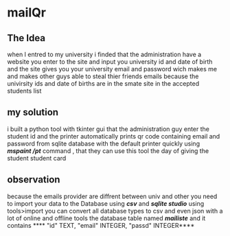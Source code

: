 # mailQr
## The Idea
 when I entred to my university i finded that the administration have a website you enter to the site and input you university id and date of birth and the site gives you your university email and password wich makes me and makes other guys able to steal thier friends emails because the univirsity ids and date of births are in the smate site in the accepted students list
## my solution
i built a python tool with tkinter gui that the administration guy enter the student id and the printer automatically prints qr code containing email and password from sqlite database with the default printer quickly using ***mspaint /pt*** command , that they can use this tool the day of giving the student student card
## observation
because the emails provider are diffrent between univ and other you need to import your data to the Database using ***csv*** and ***sqlite studio*** using tools>import
you can convert all database types to csv and even json with a lot of online and offline tools
the database table named ***mailiste*** and it contains
**** "id"	TEXT,
	"email"	INTEGER,
	"passd"	INTEGER****
  
